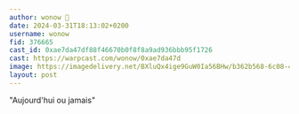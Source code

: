 ```yaml
---
author: wonow 🎩
date: 2024-03-31T18:13:02+0200
username: wonow
fid: 376665
cast_id: 0xae7da47df88f46670b0f8f8a9ad936bbb95f1726
cast: https://warpcast.com/wonow/0xae7da47d
image: https://imagedelivery.net/BXluQx4ige9GuW0Ia56BHw/b362b568-6c08-4588-9df6-d1290aaa9800/original
layout: post
---
```

"Aujourd'hui ou jamais"  

<img src='https://imagedelivery.net/BXluQx4ige9GuW0Ia56BHw/b362b568-6c08-4588-9df6-d1290aaa9800/original' alt='' referrerpolicy='no-referrer'/>